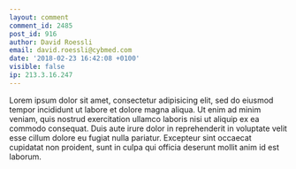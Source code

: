 ```yaml
---
layout: comment
comment_id: 2485
post_id: 916
author: David Roessli
email: david.roessli@cybmed.com
date: '2018-02-23 16:42:08 +0100'
visible: false
ip: 213.3.16.247
---
```

Lorem ipsum dolor sit amet, consectetur adipisicing elit, sed do eiusmod tempor incididunt ut labore et dolore magna aliqua. Ut enim ad minim veniam, quis nostrud exercitation ullamco laboris nisi ut aliquip ex ea commodo consequat. Duis aute irure dolor in reprehenderit in voluptate velit esse cillum dolore eu fugiat nulla pariatur. Excepteur sint occaecat cupidatat non proident, sunt in culpa qui officia deserunt mollit anim id est laborum. 
